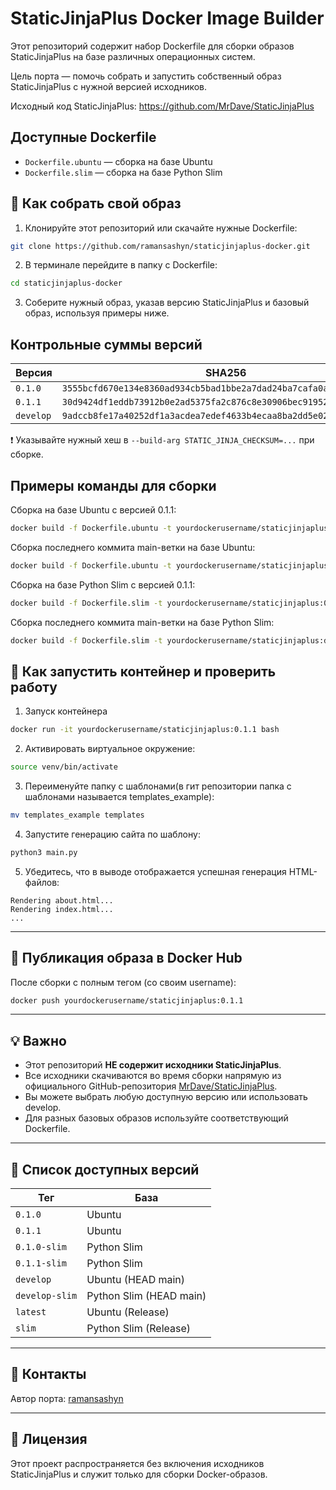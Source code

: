# StaticJinjaPlus Docker Image Builder

Этот репозиторий содержит набор Dockerfile для сборки образов StaticJinjaPlus на базе различных операционных систем.

Цель порта — помочь собрать и запустить собственный образ StaticJinjaPlus с нужной версией исходников. 

Исходный код StaticJinjaPlus: https://github.com/MrDave/StaticJinjaPlus  

## Доступные Dockerfile
- `Dockerfile.ubuntu` — сборка на базе Ubuntu
- `Dockerfile.slim` — сборка на базе Python Slim

## 🔧 Как собрать свой образ

1. Клонируйте этот репозиторий или скачайте нужные Dockerfile:
```bash
git clone https://github.com/ramansashyn/staticjinjaplus-docker.git
```

2. В терминале перейдите в папку с Dockerfile:
```bash
cd staticjinjaplus-docker
```

3. Соберите нужный образ, указав версию StaticJinjaPlus и базовый образ, используя примеры ниже.

## Контрольные суммы версий

| Версия      | SHA256                                                       |
|-------------|--------------------------------------------------------------|
| `0.1.0`     | `3555bcfd670e134e8360ad934cb5bad1bbe2a7dad24ba7cafa0a3bb8b23c6444` |
| `0.1.1`     | `30d9424df1eddb73912b0e2ad5375fa2c876c8e30906bec91952dfb75dcf220b` |
| `develop`   | `9adccb8fe17a40252df1a3acdea7edef4633b4ecaa8ba2dd5e0270f87ae43eab` |

❗ Указывайте нужный хеш в `--build-arg STATIC_JINJA_CHECKSUM=...` при сборке.


## Примеры команды для сборки

Сборка на базе Ubuntu с версией 0.1.1:
```bash
docker build -f Dockerfile.ubuntu -t yourdockerusername/staticjinjaplus:0.1.1 --build-arg STATIC_JINJA_VERSION=tags/0.1.1 --build-arg STATIC_JINJA_CHECKSUM=sha256:30d9424df1eddb73912b0e2ad5375fa2c876c8e30906bec91952dfb75dcf220b .
```
Сборка последнего коммита main-ветки на базе Ubuntu:
```bash
docker build -f Dockerfile.ubuntu -t yourdockerusername/staticjinjaplus:develop --build-arg STATIC_JINJA_VERSION=heads/main --build-arg STATIC_JINJA_CHECKSUM=sha256:9adccb8fe17a40252df1a3acdea7edef4633b4ecaa8ba2dd5e0270f87ae43eab .
```
Сборка на базе Python Slim с версией 0.1.1:
```bash
docker build -f Dockerfile.slim -t yourdockerusername/staticjinjaplus:0.1.1-slim --build-arg STATIC_JINJA_VERSION=tags/0.1.1 --build-arg STATIC_JINJA_CHECKSUM=sha256:30d9424df1eddb73912b0e2ad5375fa2c876c8e30906bec91952dfb75dcf220b .
```
Сборка последнего коммита main-ветки на базе Python Slim:
```bash
docker build -f Dockerfile.slim -t yourdockerusername/staticjinjaplus:develop-slim --build-arg STATIC_JINJA_VERSION=heads/main --build-arg STATIC_JINJA_CHECKSUM=sha256:9adccb8fe17a40252df1a3acdea7edef4633b4ecaa8ba2dd5e0270f87ae43eab .
```

## 🐳 Как запустить контейнер и проверить работу

1. Запуск контейнера
```bash
docker run -it yourdockerusername/staticjinjaplus:0.1.1 bash
```
2. Активировать виртуальное окружение:
```bash
source venv/bin/activate
```
3. Переименуйте папку с шаблонами(в гит репозитории папка с шаблонами называется templates_example):
```bash
mv templates_example templates
```
4. Запустите генерацию сайта по шаблону:
```bash
python3 main.py
```
5. Убедитесь, что в выводе отображается успешная генерация HTML-файлов:
```python-repl
Rendering about.html...
Rendering index.html...
...
```
---

## 🚀 Публикация образа в Docker Hub

После сборки с полным тегом (со своим username):

```bash
docker push yourdockerusername/staticjinjaplus:0.1.1
```

---

## 💡 Важно

* Этот репозиторий **НЕ содержит исходники StaticJinjaPlus**.
* Все исходники скачиваются во время сборки напрямую из официального GitHub-репозитория [MrDave/StaticJinjaPlus](https://github.com/MrDave/StaticJinjaPlus).
* Вы можете выбрать любую доступную версию или использовать develop.
* Для разных базовых образов используйте соответствующий Dockerfile.

---

## 📃 Список доступных версий

| Тег            | База                    |
| -------------- | ----------------------- |
| `0.1.0`        | Ubuntu                  |
| `0.1.1`        | Ubuntu                  |
| `0.1.0-slim`   | Python Slim             |
| `0.1.1-slim`   | Python Slim             |
| `develop`      | Ubuntu (HEAD main)      |
| `develop-slim` | Python Slim (HEAD main) |
| `latest`       | Ubuntu (Release)        |
| `slim`         | Python Slim (Release)   |

---

## 🤝 Контакты

Автор порта: [ramansashyn](https://hub.docker.com/u/ramansashyn)

---

## 📝 Лицензия

Этот проект распространяется без включения исходников StaticJinjaPlus и служит только для сборки Docker-образов.
